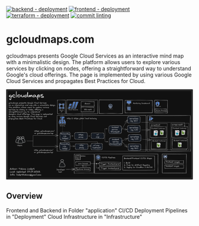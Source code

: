 [![backend - deployment](https://github.com/hunderttausendwatt/gcloudmaps/actions/workflows/backend.yaml/badge.svg)](https://github.com/hunderttausendwatt/gcloudmaps/actions/workflows/backend.yaml)
[![frontend - deployment](https://github.com/hunderttausendwatt/gcloudmaps/actions/workflows/frontend.yaml/badge.svg)](https://github.com/hunderttausendwatt/gcloudmaps/actions/workflows/frontend.yaml)
[![terraform - deployment](https://github.com/hunderttausendwatt/gcloudmaps/actions/workflows/terraform.yaml/badge.svg)](https://github.com/hunderttausendwatt/gcloudmaps/actions/workflows/terraform.yaml)
[![commit linting](https://github.com/hunderttausendwatt/gcloudmaps/actions/workflows/lint.yaml/badge.svg)](https://github.com/hunderttausendwatt/gcloudmaps/actions/workflows/lint.yaml)

# gcloudmaps.com

gcloudmaps presents Google Cloud Services
as an interactive mind map with a minimalistic design. 
The platform allows users to explore various 
services by clicking on nodes, offering a 
straightforward way to understand 
Google's cloud offerings. The page is implemented
by using various Google Cloud Services and 
propagates Best Practices for Cloud.


![Gcloudmaps](docs/gcloudmaps.png?raw=true "Gcloudmaps")
## Overview

Frontend and Backend in Folder "application"
CI/CD Deployment Pipelines in "Deployment"
Cloud Infrastructure in "Infrastructure"

